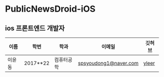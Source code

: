 # PublicNewsDroid-iOS

## ios 프론트엔드 개발자

| 이름   | 학번     | 학과       | 이메일                                        | 깃허브                                        |
| ------ | -------- | ---------- | --------------------------------------------- | --------------------------------------------- |
| 이윤동 | 2017**22 | 컴퓨터공학 | spsyoudong1@naver.com | [yleer](https://github.com/yleer) |
